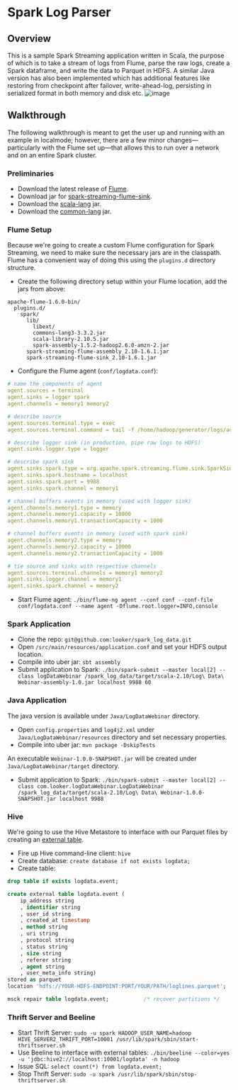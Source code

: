 # Spark Log Parser

## Overview
This is a sample Spark Streaming application written in Scala, the purpose of which is to take a stream of logs from Flume, parse the raw logs, create a Spark dataframe, and write the data to Parquet in HDFS. A similar Java version has also been implemented which has additional features like restoring from checkpoint after failover, write-ahead-log, persisting in serialized format in both memory and disk etc.
![image](https://cloud.githubusercontent.com/assets/2467394/15783257/4f374d2c-2962-11e6-95b1-01edd47ed7b6.png)

## Walkthrough
The following walkthrough is meant to get the user up and running with an example in localmode; however, there are a few minor changes—particularly with the Flume set up—that allows this to run over a network and on an entire Spark cluster.

### Preliminaries
- Download the latest release of [Flume](http://www.apache.org/dyn/closer.lua/flume/1.6.0/apache-flume-1.6.0-bin.tar.gz).
- Download jar for [spark-streaming-flume-sink](http://search.maven.org/remotecontent?filepath=org/apache/spark/spark-streaming-flume-sink_2.10/1.6.1/spark-streaming-flume-sink_2.10-1.6.1.jar).
- Download the [scala-lang](http://search.maven.org/remotecontent?filepath=org/scala-lang/scala-library/2.10.5/scala-library-2.10.5.jar) jar.
- Download the [common-lang](http://search.maven.org/remotecontent?filepath=org/apache/commons/commons-lang3/3.3.2/commons-lang3-3.3.2.jar) jar.

### Flume Setup
Because we're going to create a custom Flume configuration for Spark Streaming, we need to make sure the necessary jars are in the classpath. Flume has a convenient way of doing this using the `plugins.d` directory structure.
- Create the following directory setup within your Flume location, add the jars from above:
```shell
apache-flume-1.6.0-bin/
  plugins.d/
    spark/
      lib/
        libext/
        commons-lang3-3.3.2.jar
        scala-library-2.10.5.jar
        spark-assembly-1.5.2-hadoop2.6.0-amzn-2.jar
      spark-streaming-flume-assembly_2.10-1.6.1.jar
      spark-streaming-flume-sink_2.10-1.6.1.jar
```
- Configure the Flume agent (`conf/logdata.conf`):
```YAML
# name the components of agent
agent.sources = terminal
agent.sinks = logger spark
agent.channels = memory1 memory2

# describe source
agent.sources.terminal.type = exec
agent.sources.terminal.command = tail -f /home/hadoop/generator/logs/access.log

# describe logger sink (in production, pipe raw logs to HDFS)
agent.sinks.logger.type = logger

# describe spark sink
agent.sinks.spark.type = org.apache.spark.streaming.flume.sink.SparkSink
agent.sinks.spark.hostname = localhost
agent.sinks.spark.port = 9988
agent.sinks.spark.channel = memory1

# channel buffers events in memory (used with logger sink)
agent.channels.memory1.type = memory
agent.channels.memory1.capacity = 10000
agent.channels.memory1.transactionCapacity = 1000

# channel buffers events in memory (used with spark sink)
agent.channels.memory2.type = memory
agent.channels.memory2.capacity = 10000
agent.channels.memory2.transactionCapacity = 1000

# tie source and sinks with respective channels
agent.sources.terminal.channels = memory1 memory2
agent.sinks.logger.channel = memory1
agent.sinks.spark.channel = memory2
```
- Start Flume agent: `./bin/flume-ng agent --conf conf --conf-file conf/logdata.conf --name agent -Dflume.root.logger=INFO,console`

### Spark Application
- Clone the repo: `git@github.com:looker/spark_log_data.git`
- Open `/src/main/resources/application.conf` and set your HDFS output location.
- Compile into uber jar: `sbt assembly`
- Submit application to Spark: `./bin/spark-submit --master local[2] --class logDataWebinar /spark_log_data/target/scala-2.10/Log\ Data\ Webinar-assembly-1.0.jar localhost 9988 60`

### Java Application
The java version is available under `Java/LogDataWebinar` directory.
- Open `config.properties` and `log4j2.xml` under `Java/LogDataWebinar/resources` directory and set necessary properties.
- Compile into uber jar: `mvn package -DskipTests`

An executable `Webinar-1.0.0-SNAPSHOT.jar` will be created under `Java/LogDataWebinar/target` directory.

- Submit application to Spark: `./bin/spark-submit --master local[2] --class com.looker.logDataWebinar.LogDataWebinar /spark_log_data/target/scala-2.10/Log\ Data\ Webinar-1.0.0-SNAPSHOT.jar localhost 9988`

### Hive
We're going to use the Hive Metastore to interface with our Parquet files by creating an [external table](https://cwiki.apache.org/confluence/display/Hive/LanguageManual+DDL#LanguageManualDDL-ExternalTables).
- Fire up Hive command-line client: `hive`
- Create database: `create database if not exists logdata;`
- Create table:
```sql
drop table if exists logdata.event;

create external table logdata.event (
    ip_address string
    , identifier string
    , user_id string
    , created_at timestamp
    , method string
    , uri string
    , protocol string
    , status string
    , size string
    , referer string
    , agent string
    , user_meta_info string)
stored as parquet
location 'hdfs://YOUR-HDFS-ENDPOINT:PORT/YOUR/PATH/loglines.parquet';

msck repair table logdata.event;           /* recover partitions */
```

### Thrift Server and Beeline
- Start Thrift Server: `sudo -u spark HADOOP_USER_NAME=hadoop HIVE_SERVER2_THRIFT_PORT=10001 /usr/lib/spark/sbin/start-thriftserver.sh`
- Use Beeline to interface with external tables: `./bin/beeline --color=yes -u 'jdbc:hive2://localhost:10001/logdata' -n hadoop`
- Issue SQL: `select count(*) from logdata.event;`
- Stop Thrift Server: `sudo -u spark /usr/lib/spark/sbin/stop-thriftserver.sh`
